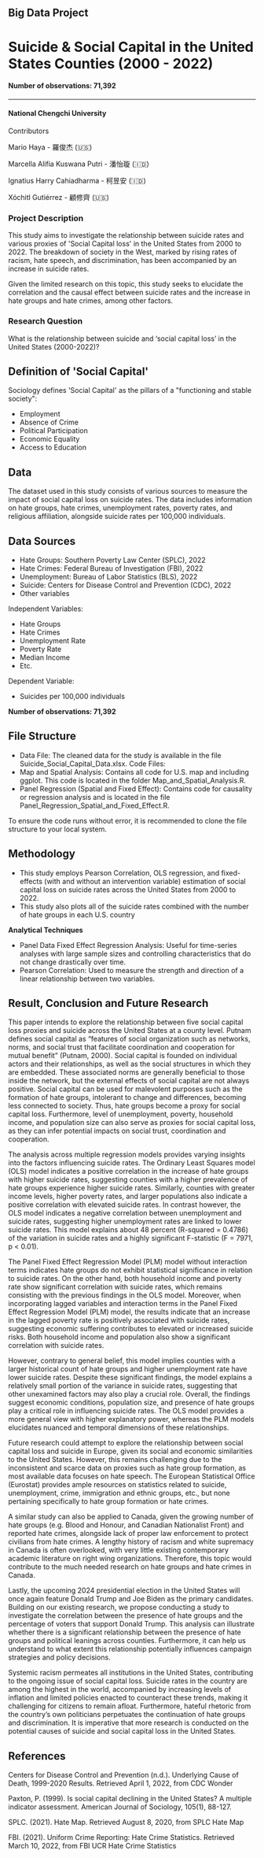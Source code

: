 ## Big Data Project


# Suicide & Social Capital in the United States Counties (2000 - 2022) 
#### **Number of observations: 71,392**
________________

#### **National Chengchi University**

Contributors

Mario Haya - 羅俊杰 (🇺🇸)

Marcella Alifia Kuswana Putri - 潘怡璇 (🇮🇩)

Ignatius Harry Cahiadharma - 柯昱安 (🇮🇩) 

Xóchitl Gutiérrez - 顧修齊 (🇺🇸)

### Project Description 
This study aims to investigate the relationship between suicide rates and various proxies of 'Social Capital loss' in the United States from 2000 to 2022. The breakdown of society in the West, marked by rising rates of racism, hate speech, and discrimination, has been accompanied by an increase in suicide rates. 

Given the limited research on this topic, this study seeks to elucidate the correlation and the causal effect between suicide rates and the increase in hate groups and hate crimes, among other factors.


### Research Question

What is the relationship between suicide and ‘social capital loss’ in the United States (2000-2022)?

## Definition of 'Social Capital'
Sociology defines 'Social Capital' as the pillars of a "functioning and stable society":
- Employment
- Absence of Crime
- Political Participation
- Economic Equality
- Access to Education

  
## Data

The dataset used in this study consists of various sources to measure the impact of social capital loss on suicide rates. The data includes information on hate groups, hate crimes, unemployment rates, poverty rates, and religious affiliation, alongside suicide rates per 100,000 individuals.

## Data Sources

- Hate Groups: Southern Poverty Law Center (SPLC), 2022
- Hate Crimes: Federal Bureau of Investigation (FBI), 2022
- Unemployment: Bureau of Labor Statistics (BLS), 2022
- Suicide: Centers for Disease Control and Prevention (CDC), 2022
- Other variables

Independent Variables:
- Hate Groups
- Hate Crimes
- Unemployment Rate
- Poverty Rate
- Median Income
- Etc.
  
Dependent Variable:
- Suicides per 100,000 individuals

**Number of observations: 71,392**

## File Structure

- Data File: The cleaned data for the study is available in the file Suicide_Social_Capital_Data.xlsx.
Code Files:
- Map and Spatial Analysis: Contains all code for U.S. map and including ggplot. This code is located in the folder Map_and_Spatial_Analysis.R.
- Panel Regression (Spatial and Fixed Effect): Contains code for causality or regression analysis and is located in the file Panel_Regression_Spatial_and_Fixed_Effect.R.

To ensure the code runs without error, it is recommended to clone the file structure to your local system.

## Methodology
- This study employs Pearson Correlation, OLS regression, and fixed-effects (with and without an intervention variable) estimation of social capital loss on suicide rates across the United States from 2000 to 2022.
- This study also plots all of the suicide rates combined with the number of hate groups in each U.S. country

**Analytical Techniques**
- Panel Data Fixed Effect Regression Analysis: Useful for time-series analyses with large sample sizes and controlling characteristics that do not change drastically over time.
- Pearson Correlation: Used to measure the strength and direction of a linear relationship between two variables.

## Result, Conclusion and Future Research
This paper intends to explore the relationship between five social capital loss proxies and suicide across the United States at a county level. Putnam defines social capital as “features of social organization such as networks, norms, and social trust that facilitate coordination and cooperation for mutual benefit” (Putnam, 2000). Social capital is founded on individual actors and their relationships, as well as the social structures in which they are embedded. These associated norms are generally beneficial to those inside the network, but the external effects of social capital are not always positive. Social capital can be used for malevolent purposes such as the formation of hate groups, intolerant to change and differences, becoming less connected to society. Thus, hate groups become a proxy for social capital loss. Furthermore, level of unemployment, poverty, household income, and population size can also serve as proxies for social capital loss, as they can infer potential impacts on social trust, coordination and cooperation. 

The analysis across multiple regression models provides varying insights into the factors influencing suicide rates. The Ordinary Least Squares model (OLS) model indicates a positive correlation in the increase of hate groups with higher suicide rates, suggesting counties with a higher prevalence of hate groups experience higher suicide rates. Similarly, counties with greater income levels, higher poverty rates, and larger populations also indicate a  positive correlation with elevated suicide rates. In contrast however, the OLS model indicates a negative correlation between unemployment and suicide rates, suggesting higher unemployment rates are linked to lower suicide rates. This model explains about 48 percent (R-squared = 0.4786) of the variation in suicide rates and a highly significant F-statistic (F = 7971, p < 0.01). 

The Panel Fixed Effect Regression Model (PLM) model without interaction terms indicates hate groups do not exhibit statistical significance in relation to suicide rates. On the other hand, both household income and poverty rate show significant correlation with suicide rates, which remains consisting with the previous findings in the OLS model.  Moreover, when incorporating lagged variables and interaction terms in the Panel Fixed Effect Regression Model (PLM) model, the results indicate that an increase in the lagged poverty rate is positively associated with suicide rates, suggesting economic suffering contributes to elevated or increased suicide risks. Both  household income and population also show a significant correlation with suicide rates. 

However, contrary to general belief, this model implies counties with a larger historical count of hate groups and higher unemployment rate have lower suicide rates. Despite these significant findings, the model explains a relatively small portion of the variance in suicide rates, suggesting that other unexamined factors may also play a crucial role. Overall, the findings suggest economic conditions, population size, and presence of hate groups play a critical role in influencing suicide rates. The OLS model provides a more general view with higher explanatory power, whereas the PLM models elucidates nuanced and temporal dimensions of these relationships. 

Future research could attempt to explore the relationship between social capital loss and suicide in Europe, given its social and economic similarities to the United States. However, this remains challenging due to the inconsistent and scarce data on proxies such as hate group formation, as most available data focuses on hate speech. The European Statistical Office (Eurostat) provides ample resources on statistics related to suicide, unemployment, crime, immigration and ethnic groups, etc., but none pertaining specifically to hate group formation or hate crimes. 

A similar study can also be applied to Canada, given the growing number of hate groups (e.g. Blood and Honour, and Canadian Nationalist Front) and reported hate crimes,  alongside lack of proper law enforcement to protect civilians from hate crimes. A lengthy history of racism and white supremacy in Canada is often overlooked, with very little existing contemporary academic literature on right wing organizations. Therefore, this topic would contribute to the much needed research on hate groups and hate crimes in Canada. 

Lastly, the upcoming 2024 presidential election in the United States will once again feature Donald Trump and Joe Biden as the primary candidates. Building on our existing research, we propose conducting a study to investigate the correlation between the presence of hate groups and the percentage of voters that support Donald Trump. This analysis can illustrate whether there is a significant relationship between the presence of hate groups and political leanings across counties. Furthermore, it can help us understand to what extent this relationship potentially influences campaign strategies and policy decisions. 

Systemic racism permeates all institutions in the United States, contributing to the ongoing issue of social capital loss. Suicide rates in the country are among the highest in the world, accompanied by increasing levels of inflation and limited policies enacted to counteract these trends, making it challenging for citizens to remain afloat. Furthermore, hateful rhetoric from the country’s own politicians perpetuates the continuation of hate groups and discrimination. It is imperative that more research is conducted on the potential causes of suicide and social capital loss in the United States.




## References
Centers for Disease Control and Prevention (n.d.). Underlying Cause of Death, 1999-2020 Results. Retrieved April 1, 2022, from CDC Wonder

Paxton, P. (1999). Is social capital declining in the United States? A multiple indicator assessment. American Journal of Sociology, 105(1), 88-127.

SPLC. (2021). Hate Map. Retrieved August 8, 2020, from SPLC Hate Map

FBI. (2021). Uniform Crime Reporting: Hate Crime Statistics. Retrieved March 10, 2022, from FBI UCR Hate Crime Statistics
